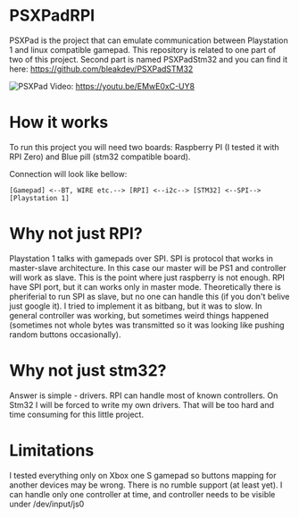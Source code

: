 # PSXPadRPI

PSXPad is the project that can emulate communication between Playstation 1 and linux compatible gamepad. This repository is related to one part of two of this project. Second part is named PSXPadStm32 and you can find it here: https://github.com/bleakdev/PSXPadSTM32

![PSXPad](https://github.com/bleakdev/PSXPadSTM32/raw/master/media/photo.png)
Video: https://youtu.be/EMwE0xC-UY8

# How it works
To run this project you will need two boards: Raspberry PI (I tested it with RPI Zero) and Blue pill (stm32 compatible board).

Connection will look like bellow:

```[Gamepad] <--BT, WIRE etc.--> [RPI] <--i2c--> [STM32] <--SPI--> [Playstation 1]```

# Why not just RPI?
Playstation 1 talks with gamepads over SPI. SPI is protocol that works in master-slave architecture. In this case our master will be PS1 and controller will work as slave. This is the point where just raspberry is not enough. RPI have SPI port, but it can works only in master mode. Theoretically there is pheriferial to run SPI as slave, but no one can handle this (if you don't belive just google it). I tried to implement it as bitbang, but it was to slow. In general controller was working, but sometimes weird things happened (sometimes not whole bytes was transmitted so it was looking like pushing random buttons occasionally).

# Why not just stm32?
Answer is simple - drivers. RPI can handle most of known controllers. On Stm32 I will be forced to write my own drivers. That will be too hard and time consuming for this little project.

# Limitations
I tested everything only on Xbox one S gamepad so buttons mapping for another devices may be wrong. There is no rumble support (at least yet). I can handle only one controller at time, and controller needs to be visible under /dev/input/js0
